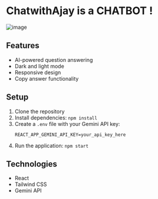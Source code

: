 # ChatwithAjay is a CHATBOT !

![image](https://github.com/user-attachments/assets/c124595c-a5d1-4074-a377-37a9b77b2c10)


## Features
- AI-powered question answering
- Dark and light mode
- Responsive design
- Copy answer functionality

## Setup
1. Clone the repository
2. Install dependencies: `npm install`
3. Create a `.env` file with your Gemini API key:
   ```
   REACT_APP_GEMINI_API_KEY=your_api_key_here
   ```
4. Run the application: `npm start`

## Technologies
- React
- Tailwind CSS
- Gemini API
